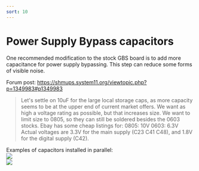 ```yaml
---
sort: 10
---
```

# Power Supply Bypass capacitors

One recommended modification to the stock GBS board is to add more capacitance for power supply bypassing.
This step can reduce some forms of visible noise.

Forum post: https://shmups.system11.org/viewtopic.php?p=1349983#p1349983
> Let's settle on 10uF for the large local storage caps, as more capacity seems to be at the upper end of current market offers.
> We want as high a voltage rating as possible, but that increases size. We want to limit size to 0805, so they can still be soldered besides the 0603 stocks.
> Ebay has some cheap listings for:
> 0805: 10V
> 0603: 6.3V
> Actual voltages are 3.3V for the main supply (C23 C41 C48), and 1.8V for the digital supply (C42).
   
Examples of capacitors installed in parallel:   
![](https://i.imgur.com/nfrRZc6.jpg)   
![](https://i.imgur.com/DVQ0Wkz.jpg)
